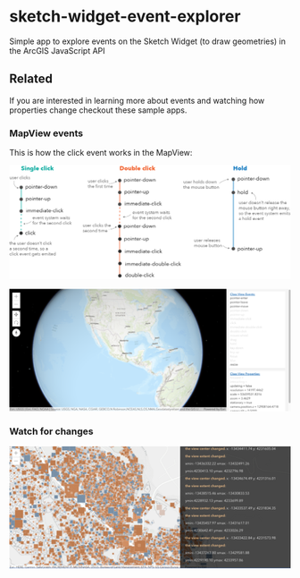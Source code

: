 # sketch-widget-event-explorer

Simple app to explore events on the Sketch Widget (to draw geometries) in the ArcGIS JavaScript API

## Related

If you are interested in learning more about events and watching how properties change checkout these sample apps.

### MapView events

This is how the click event works in the MapView:

![MapView events diagram](./assets/jsapi-mapview-events.png)

[![Mapview events app screenshot](https://github.com/hhkaos/sketch-widget-event-explorer/blob/main/assets/Screenshot%202021-08-12%20at%2013.40.14.png?raw=true)](https://developers.arcgis.com/javascript/latest/sample-code/event-explorer/)

### Watch for changes

[![Watch for changes app screenshot](https://github.com/hhkaos/sketch-widget-event-explorer/blob/main/assets/Screenshot%202021-08-12%20at%2013.40.37.png?raw=true)](https://developers.arcgis.com/javascript/latest/sample-code/watch-for-changes/)
